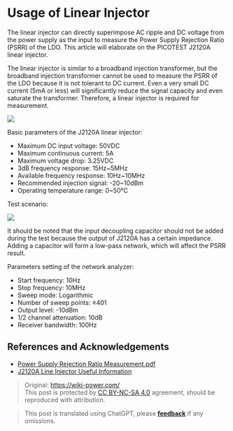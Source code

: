 # Usage of Linear Injector

The linear injector can directly superimpose AC ripple and DC voltage from the power supply as the input to measure the Power Supply Rejection Ratio (PSRR) of the LDO. This article will elaborate on the PICOTEST J2120A linear injector.

The linear injector is similar to a broadband injection transformer, but the broadband injection transformer cannot be used to measure the PSRR of the LDO because it is not tolerant to DC current. Even a very small DC current (5mA or less) will significantly reduce the signal capacity and even saturate the transformer. Therefore, a linear injector is required for measurement.

![](https://img.wiki-power.com/d/wiki-media/img/20220517101140.png)

Basic parameters of the J2120A linear injector:

- Maximum DC input voltage: 50VDC
- Maximum continuous current: 5A
- Maximum voltage drop: 3.25VDC
- 3dB frequency response: 15Hz~5MHz
- Available frequency response: 10Hz~10MHz
- Recommended injection signal: -20~10dBm
- Operating temperature range: 0~50℃

Test scenario:

![](https://img.wiki-power.com/d/wiki-media/img/20220516174015.png)

It should be noted that the input decoupling capacitor should not be added during the test because the output of J2120A has a certain impedance. Adding a capacitor will form a low-pass network, which will affect the PSRR result.

Parameters setting of the network analyzer:

- Start frequency: 10Hz
- Stop frequency: 10MHz
- Sweep mode: Logarithmic
- Number of sweep points: ≥401
- Output level: -10dBm
- 1/2 channel attenuation: 10dB
- Receiver bandwidth: 100Hz

## References and Acknowledgements

- [Power Supply Rejection Ratio Measurement.pdf](https://www.omicron-lab.com/fileadmin/assets/Bode_100/ApplicationNotes/PSRR/App_Note_PSRR_2_0.pdf)
- [J2120A Line Injector Useful Information](https://www.picotestonline.com/forum/welcome-to-the-forum/j2120a-line-injector-useful-information)

> Original: <https://wiki-power.com/>  
> This post is protected by [CC BY-NC-SA 4.0](https://creativecommons.org/licenses/by/4.0/deed.en) agreement, should be reproduced with attribution.

> This post is translated using ChatGPT, please [**feedback**](https://github.com/linyuxuanlin/Wiki_MkDocs/issues/new) if any omissions.